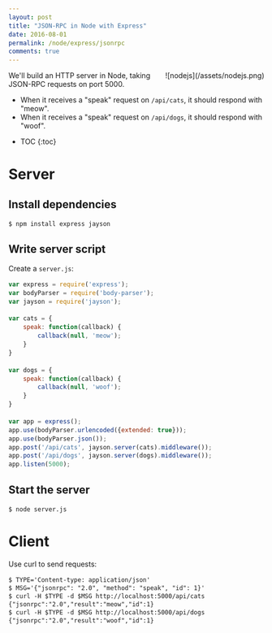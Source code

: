 ```yaml
---
layout: post
title: "JSON-RPC in Node with Express"
date: 2016-08-01
permalink: /node/express/jsonrpc
comments: true
---
```

<div style="float: right" markdown="1">
![nodejs](/assets/nodejs.png)
</div>

We'll build an HTTP server in Node, taking JSON-RPC requests on port 5000.

- When it receives a "speak" request on `/api/cats`, it should respond with "meow".
- When it receives a "speak" request on `/api/dogs`, it should respond with "woof".

* TOC
{:toc}

Server
======

Install dependencies
--------------------

``` shell
$ npm install express jayson
```

Write server script
-------------------

Create a `server.js`:

```javascript
var express = require('express');
var bodyParser = require('body-parser');
var jayson = require('jayson');

var cats = {
    speak: function(callback) {
        callback(null, 'meow');
    }
}

var dogs = {
    speak: function(callback) {
        callback(null, 'woof');
    }
}

var app = express();
app.use(bodyParser.urlencoded({extended: true}));
app.use(bodyParser.json());
app.post('/api/cats', jayson.server(cats).middleware());
app.post('/api/dogs', jayson.server(dogs).middleware());
app.listen(5000);
```

Start the server
----------------

``` shell
$ node server.js
```

Client
======

Use curl to send requests:

```shell
$ TYPE='Content-type: application/json'
$ MSG='{"jsonrpc": "2.0", "method": "speak", "id": 1}'
$ curl -H $TYPE -d $MSG http://localhost:5000/api/cats
{"jsonrpc":"2.0","result":"meow","id":1}
$ curl -H $TYPE -d $MSG http://localhost:5000/api/dogs
{"jsonrpc":"2.0","result":"woof","id":1}
```
